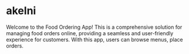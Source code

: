 # akelni

Welcome to the Food Ordering App! This is a comprehensive solution for managing food orders online,
providing a seamless and user-friendly experience for customers. With this app, users can browse menus, place orders.
